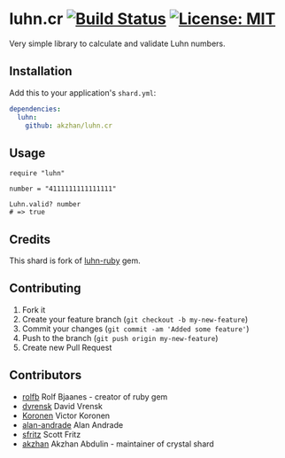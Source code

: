 # luhn.cr [![Build Status](https://travis-ci.org/akzhan/luhn.cr.png?branch=master)](https://travis-ci.org/akzhan/luhn.cr) [![License: MIT](https://img.shields.io/badge/License-MIT-yellow.svg)](https://opensource.org/licenses/MIT)

Very simple library to calculate and validate Luhn numbers.

## Installation

Add this to your application's `shard.yml`:

```yaml
dependencies:
  luhn:
    github: akzhan/luhn.cr
```

## Usage

```crystal
require "luhn"

number = "4111111111111111"

Luhn.valid? number
# => true
```

## Credits

This shard is fork of [luhn-ruby](https://github.com/rolfb/luhn-ruby) gem.

## Contributing

1. Fork it
2. Create your feature branch (`git checkout -b my-new-feature`)
3. Commit your changes (`git commit -am 'Added some feature'`)
4. Push to the branch (`git push origin my-new-feature`)
5. Create new Pull Request

## Contributors

- [rolfb](https://github.com/rolfb) Rolf Bjaanes - creator of ruby gem
- [dvrensk](https://github.com/dvrensk) David Vrensk
- [Koronen](https://github.com/Koronen) Victor Koronen
- [alan-andrade](https://github.com/alan-andrade) Alan Andrade
- [sfritz](https://github.com/sfritz) Scott Fritz
- [akzhan](https://github.com/akzhan) Akzhan Abdulin - maintainer of crystal shard

